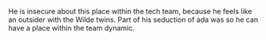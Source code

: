 He is insecure about this place within the tech team, because he feels like an outsider with the Wilde twins.
Part of his seduction of ada was so he can have a place within the team dynamic.
